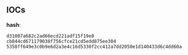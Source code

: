 
## IOCs

__hash__:

```text
d31007a682c2ad66ecd221adf15f19e8
cb844cd671179038f756cfce21cd5edd875ee304
5358ff649e3c0b9e6d2a3e4c16d5330f2cc412a7dd2050e1d140433d6c4dd60a
```